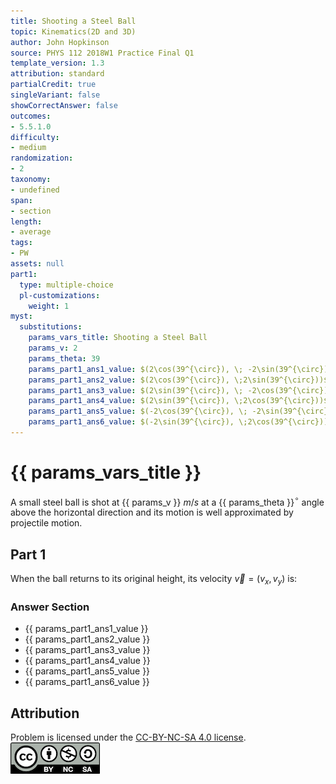 ```yaml
---
title: Shooting a Steel Ball
topic: Kinematics(2D and 3D)
author: John Hopkinson
source: PHYS 112 2018W1 Practice Final Q1
template_version: 1.3
attribution: standard
partialCredit: true
singleVariant: false
showCorrectAnswer: false
outcomes:
- 5.5.1.0
difficulty:
- medium
randomization:
- 2
taxonomy:
- undefined
span:
- section
length:
- average
tags:
- PW
assets: null
part1:
  type: multiple-choice
  pl-customizations:
    weight: 1
myst:
  substitutions:
    params_vars_title: Shooting a Steel Ball
    params_v: 2
    params_theta: 39
    params_part1_ans1_value: $(2\cos(39^{\circ}), \; -2\sin(39^{\circ}))$
    params_part1_ans2_value: $(2\cos(39^{\circ}), \;2\sin(39^{\circ}))$
    params_part1_ans3_value: $(2\sin(39^{\circ}), \; -2\cos(39^{\circ}))$
    params_part1_ans4_value: $(2\sin(39^{\circ}), \;2\cos(39^{\circ}))$
    params_part1_ans5_value: $(-2\cos(39^{\circ}), \; -2\sin(39^{\circ}))$
    params_part1_ans6_value: $(-2\sin(39^{\circ}), \;2\cos(39^{\circ}))$
---
```

# {{ params_vars_title }}
A small steel ball is shot at {{ params_v }} $m/s$ at a {{ params_theta }}$^{\circ}$ angle above the horizontal direction and its motion is well approximated by projectile motion.

## Part 1

When the ball returns to its original height, its velocity $\overrightarrow{v} = (v_x, v_y)$ is:

### Answer Section

- {{ params_part1_ans1_value }}
- {{ params_part1_ans2_value }}
- {{ params_part1_ans3_value }}
- {{ params_part1_ans4_value }}
- {{ params_part1_ans5_value }}
- {{ params_part1_ans6_value }}

## Attribution

Problem is licensed under the [CC-BY-NC-SA 4.0 license](https://creativecommons.org/licenses/by-nc-sa/4.0/).<br> ![The Creative Commons 4.0 license requiring attribution-BY, non-commercial-NC, and share-alike-SA license.](https://raw.githubusercontent.com/firasm/bits/master/by-nc-sa.png)